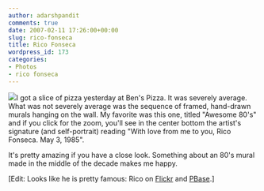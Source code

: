 ```yaml
---
author: adarshpandit
comments: true
date: 2007-02-11 17:26:00+00:00
slug: rico-fonseca
title: Rico Fonseca
wordpress_id: 173
categories:
- Photos
- rico fonseca
---
```


[![](http://activationenergy.files.wordpress.com/2007/02/img_5507.jpg?w=300)](http://activationenergy.files.wordpress.com/2007/02/img_5507.jpg)I got a slice of pizza yesterday at Ben's Pizza. It was severely average. What was not severely average was the sequence of framed, hand-drawn murals hanging on the wall. My favorite was this one, titled "Awesome 80's" and if you click for the zoom, you'll see in the center bottom the artist's signature (and self-portrait) reading "With love from me to you, Rico Fonseca. May 3, 1985".

It's pretty amazing if you have a close look. Something about an 80's mural made in the middle of the decade makes me happy.

[Edit: Looks like he is pretty famous: Rico on [Flickr](http://www.flickr.com/photos/barrybar/4487323/in/set-425977/) and [PBase](http://www.pbase.com/hjsteed/rico_fonseca).]
